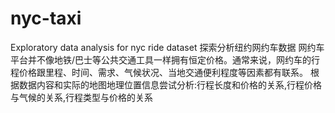 # nyc-taxi
Exploratory data analysis for nyc ride dataset 
探索分析纽约网约车数据
网约车平台并不像地铁/巴士等公共交通工具一样拥有恒定价格。通常来说，网约车的行程价格跟里程、时间、需求、气候状况、当地交通便利程度等因素都有联系。
根据数据内容和实际的地图地理位置信息尝试分析:行程长度和价格的关系,行程价格与气候的关系,行程类型与价格的关系
